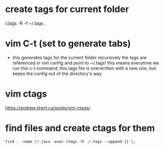 # create tags for current folder

ctags -R -f ~/.tags .

# vim C-t (set to generate tabs)

- this generates tags for the current folder recursively
  the tags are referenced in vim config and point to ~/.tags!
  this means everytime we run this c-t command, this tags file is
  overwritten with a new one, but keeps the config out of the directory's way

# vim ctags

https://andrew.stwrt.ca/posts/vim-ctags/

# find files and create ctags for them

`find . -name \*.java -exec ctags -R ./.tags --append {} \;`
